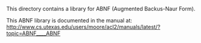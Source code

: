 This directory contains a library for ABNF (Augmented Backus-Naur Form).

This ABNF library is documented in the manual at:
http://www.cs.utexas.edu/users/moore/acl2/manuals/latest/?topic=ABNF____ABNF
